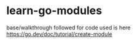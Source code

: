 # learn-go-modules

base/walkthrough followed for code used is here https://go.dev/doc/tutorial/create-module 
